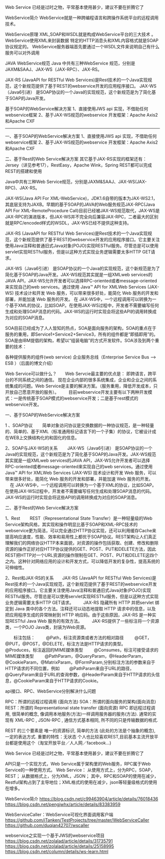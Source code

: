 Web Service 已经是过时之物，平常基本使用甚少，建议不要在折腾它了

WebService简介
WebService就是一种跨编程语言和跨操作系统平台的远程调用技术。



WebService原理
XML,SOAP和WSDL就是构成WebService平台的三大技术 。
WebService使用XML来封装数据
特定的HTTP消息头和XML内容格式就是SOAP协议规定的。
WebService服务器端首先要通过一个WSDL文件来说明自己有什么服务可以对外调用




JAVA WebService规范
Java 中共有三种WebService 规范，分别是JAXM&SAAJ、JAX-WS（JAX-RPC）、JAX-RS。

JAX-RS (JavaAPI for RESTful Web Services)是Rest技术的一个Java实现规范，这个新规范提供了基于REST的webservice开发的应用程序接口。
JAX-WS（Java6引进） 是SOAP协议的一个Java的实现规范，这个新规范是为了简化基于SOAP的Java开发。




基于SOAP的WebService解决方案
1、直接使用JWS api 实现，不借助任何webservice框架
2、基于JAX-WS规范的webservice 开发框架：Apache Axis2 和Apache CXF



---------------------------------------------------------------------------------------------------------------------  


一、基于SOAP的WebService解决方案
1、直接使用JWS api 实现，不借助任何webservice框架
2、基于JAX-WS规范的webservice 开发框架：Apache Axis2 和Apache CXF

二、基于Rest的Web Service解决方案
其它基于JAX-RS实现的框架还有：Jersey（详见参考17），RestEasy，Apache Wink，Spring REST都可以完成REST的搭建和使用


Java中共有三种Web Service规范，分别是JAXM&SAAJ、JAX-WS(JAX-RPC)、JAX-RS。

JAX-WS(Java API For XML-WebService)，JDK1.6自带的版本为JAX-WS2.1，其底层支持为JAXB。早期的基于SOAP的JAVA的Web服务规范JAX-RPC(Java API For XML-RemoteProcedure Call)目前已经被JAX-WS规范取代，JAX-WS是JAX-RPC的演进版本，但JAX-WS并不完全向后兼容JAX-RPC，二者最大的区别就是RPC/encoded样式的WSDL，JAX-WS已经不提供这种支持。


JAX-RS (JavaAPI for RESTful Web Services)是Rest技术的一个Java实现规范，这个新规范提供了基于REST的webservice开发的应用程序接口。它主要关注使用Java注释和普通旧式Java对象(POJO)实现RESTful服务。尽管总是可以使用servlet实现RESTful服务，但是以这种方式实现业务逻辑需要太多HTTP GET请求。




JAX-WS（Java6引进） 是SOAP协议的一个Java的实现规范，这个新规范是为了简化基于SOAP的Java开发。JAX-WS规范其实就是一组XMLweb services的JAVA API，JAX-WS允许开发者可以选择RPC-oriented或者message-oriented来实现自己的web services。通过使用 Java™ API for XMLWeb Services (JAX-WS) 技术设计和开发 Web 服务，可以带来很多好处，能简化 Web 服务的开发和部署，并能加速 Web 服务的开发。
在 JAX-WS中，一个远程调用可以转换为一个基于XML的协议，比如SOAP。在使用JAX-WS过程中，开发者不需要编写任何生成和处理SOAP消息的代码。JAX-WS的运行时实现会将这些API的调用转换成为对应的SOAP消息。


SOA目前已经成为了人人皆知的热点，SOA是面向服务的架构，SOA的重点在于服务的重用，即Service1+Service2+Service3，所有的组件都是“即插即用”的。SOA是由IBM提倡的架构，希望以“组装电脑”的方式开发软件。SOA涉及到两个重要的技术：

各种提供服务的组件(web service)
企业服务总线（Enterprise Service Bus ——> ESB ）（后面的博文介绍）

 Web Service可以做什么？
      Web Servcie最主要的优点是： 即跨语言，跨平台的不同系统之间的通信。 现在企业内部的很多系统集成，企业和企业之间的系统集成的问题。Web Service是主要的解决方案。（服务重用，降低开发成本，只开放自己愿意开放的服务）。
       目前webservice开发主要有以下两种开发模式：一是传统基于SOAP模式的webservice开发；二是基于rest模式的webservice开发。


一、基于SOAP的WebService解决方案

1 、SOAP协议
       简单对象访问协议是交换数据的一种协议规范，是一种轻量的、简单的、基于XML（标准通用标记语言下的一个子集）的协议，它被设计成在WEB上交换结构化的和固化的信息。

2、SOAP与JAX-WS的关系
       JAX-WS（Java6引进） 是SOAP协议的一个Java的实现规范，这个新规范是为了简化基于SOAP的Java开发。JAX-WS规范其实就是一组XMLweb services的JAVA API，JAX-WS允许开发者可以选择RPC-oriented或者message-oriented来实现自己的web services。通过使用 Java™ API for XMLWeb Services (JAX-WS) 技术设计和开发 Web 服务，可以带来很多好处，能简化 Web 服务的开发和部署，并能加速 Web 服务的开发。
        在 JAX-WS中，一个远程调用可以转换为一个基于XML的协议，比如SOAP。在使用JAX-WS过程中，开发者不需要编写任何生成和处理SOAP消息的代码。JAX-WS的运行时实现会将这些API的调用转换成为对应的SOAP消息。


二、基于Rest的Web Service解决方案

1、Rest
       REST（Representational State Transfer）是一种轻量级的Web Service架构风格，其实现和操作明显比基于SOAP和XML-RPC技术的webservice更为简洁，可以完全通过HTTP协议实现，还可以利用缓存Cache来提高响应速度，性能、效率和易用性上都优于SOAP协议。REST架构让人们真正理解我们的网络协议HTTP本来面貌，对资源的操作包括获取、创建、修改和删除资源的操作正好对应HTTP协议提供的GET、POST、PUT和DELETE方法，因此REST把HTTP对一个URL资源的操作限制在GET、POST、PUT和DELETE这四个之内。这种针对网络应用的设计和开发方式，可以降低开发的复杂性，提高系统的可伸缩性。

2、Rest和JAX-RS的关系
      JAX-RS (JavaAPI for RESTful Web Services)是Rest技术的一个Java实现规范，这个新规范提供了基于REST的webservice开发的应用程序接口。它主要关注使用Java注释和普通旧式Java对象(POJO)实现RESTful服务。尽管总是可以使用servlet实现RESTful服务，但是以这种方式实现业务逻辑需要太多HTTP GET请求。
       JAX-RS 隐藏所有 HTTP 并把servlet 绑定到 Java 类中的各个方法。注释还可以动态地提取 HTTP 请求中的信息，以及把应用程序生成的异常映射到 HTTP 响应码。由于这些原因，JAX-RS 是一种实现RESTful Java Web 服务的有效方法。
       JAX-RS提供了一些标注将一个资源类，一个POJO Java类，封装为Web资源。

       标注包括：
        @Path，标注资源类或者方法的相对路径
        @GET，@PUT，@POST，@DELETE，标注方法是HTTP请求的类型。
        @Produces，标注返回的MIME媒体类型
        @Consumes，标注可接受请求的MIME媒体类型
        @PathParam，@QueryParam，@HeaderParam，@CookieParam，@MatrixParam，@FormParam,分别标注方法的参数来自于HTTP请求的不同位置，例如        @PathParam来自于URL的路径，@QueryParam来自于URL的查询参数，@HeaderParam来自于HTTP请求的头信息，@CookieParam来自于HTTP请求的Cookie。





api接口、RPC、WebService分别解决什么问题

RPC：所谓的远程过程调用 (面向方法)
SOA：所谓的面向服务的架构(面向消息)
REST：所谓的 Representational state transfer (面向资源)
RPC 即远程过程调用, 很简单的概念, 像调用本地服务(方法)一样调用服务器的服务(方法).
通常的实现有 XML-RPC , JSON-RPC , 通信方式基本相同, 所不同的只是传输数据的格式.

REST 的三个要素是 唯一的资源标识, 简单的方法 (此处的方法是个抽象的概念), 一定的表达方式.
重要的特性：无状态
个人也比较喜欢REST,目前基本主流开放平台都是使用这个（淘宝开放平台／人人网／facebook...)

Web Service 已经是过时之物，平常基本使用甚少，建议不要在折腾它了


API只是一个实现方式，Web Service属于架构里的Web服务，RPC属于Web Service的一种使用方式。
Web Service：
从使用方式上，分为RPC，SOAP，REST；
从数据格式上，分为XML，JSON；
其中，RPC和SOAP的使用在减少，Restful架构占到了主导地位；XML格式的使用在减少，json等轻量级格式的使用在增多。



WebService简介
https://blog.csdn.net/c99463904/article/details/76018436
https://blog.csdn.net/pengjwhx/article/details/83383959



WebServiceCaller：WebService可视化界面调用客户端
https://github.com/iTanken/TestProjects/tree/master/WebServiceCaller
https://github.com/duqian42707/wscaller


webservice之实现一个基于JWS的webservice项目
https://blog.csdn.net/zolalad/article/details/31735791
https://blog.csdn.net/zolalad/article/details/25158995
https://blog.csdn.net/column/details/ws-learn.html






